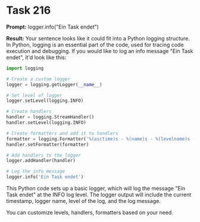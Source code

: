 # Task 216

**Prompt:** logger.info("Ein Task endet")

**Result:**
Your sentence looks like it could fit into a Python logging structure. In Python, logging is an essential part of the code, used for tracing code execution and debugging. If you would like to log an info message "Ein Task endet", it'd look like this:

```python
import logging

# Create a custom logger
logger = logging.getLogger(__name__)

# Set level of logger
logger.setLevel(logging.INFO)

# Create handlers
handler = logging.StreamHandler()
handler.setLevel(logging.INFO)

# Create formatters and add it to handlers
formatter = logging.Formatter('%(asctime)s - %(name)s - %(levelname)s - %(message)s')
handler.setFormatter(formatter)

# Add handlers to the logger
logger.addHandler(handler)

# Log the info message
logger.info('Ein Task endet')
```

This Python code sets up a basic logger, which will log the message "Ein Task endet" at the INFO log level. The logger output will include the current timestamp, logger name, level of the log, and the log message.

You can customize levels, handlers, formatters based on your need.
